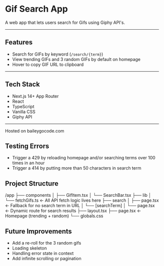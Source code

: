 # Gif Search App

A web app that lets users search for Gifs using Giphy API's.

---

## Features

- Search for GIFs by keyword (`/search/{term}`)
- View trending GIFs and 3 random GIFs by default on homepage
- Hover to copy GIF URL to clipboard

---

## Tech Stack

- Next.js 14+ App Router  
- React
- TypeScript  
- Vanilla CSS  
- Giphy API

---

Hosted on baileygocode.com

## Testing Errors
- Trigger a 429 by reloading homepage and/or searching terms over 100 times in an hour
- Trigger a 414 by putting more than 50 characters in search term

## Project Structure
/app
├── components
│   ├── GifItem.tsx
│   └── SearchBar.tsx
├── lib
│   └── fetchGifs.ts      ← All API fetch logic lives here
├── search
│   ├── page.tsx          ← Fallback for no search term in URL
│   └── [searchTerm]
│       └── page.tsx      ← Dynamic route for search results
├── layout.tsx
├── page.tsx              ← Homepage (trending + random)
└── globals.css

## Future Improvements
- Add a re-roll for the 3 random gifs
- Loading skeleton
- Handling error state in context
- Add infinite scrolling or pagination
